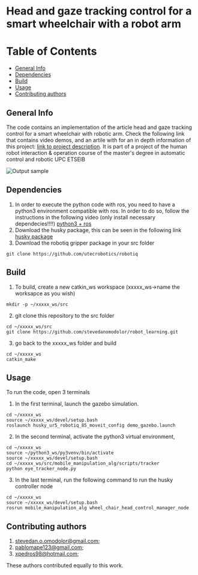 # Head and gaze tracking control for a smart wheelchair with a robot arm

# Table of Contents
* [General Info](#General-info)
* [Dependencies](#Dependencies)
* [Build](#Build)
* [Usage](#Usage)
* [Contributing authors](#Contributing-authors)


## General Info
The code contains an implementation of the article head and gaze tracking control for a smart wheelchair with robotic arm. Check the following link that contains video demos, and an artile with for an in depth information of this project: [link to project description](https://drive.google.com/drive/folders/1Af1GDXXvdE6rkpkNgx9cCG_ovlDowA7C?usp=sharing). It is part of a project of the human  robot interaction & operation course of the master's degree in automatic control and robotic UPC ETSEIB




![Output sample](files/final_demo.gif)


## Dependencies
1. In order to execute the python code with ros, you need to have a python3 environment compatible with ros. In order to do so, follow the instructions in the following video (only install necessary dependecies!!!!) [python3 + ros](https://www.youtube.com/watch?v=oxK4ykVh1EE)
2. Download the husky package, this can be seen in the following link
[husky package](http://wiki.ros.org/husky_gazebo/Tutorials/Simulating%20Husky)
3. Download the robotiq gripper package in your src folder
```
git clone https://github.com/utecrobotics/robotiq
```
## Build
1. To build, create a new catkin_ws workspace (xxxxx_ws->name the worksapce as you wish)
```
mkdir -p ~/xxxxx_ws/src
```
2. git clone this repository to the src folder
```
cd ~/xxxxx_ws/src
git clone https://github.com/stevedanomodolor/robot_learning.git
```
3. go back to the xxxxx_ws folder and build
```
cd ~/xxxxx_ws
catkin_make
```

## Usage
To run the code, open 3 terminals
1. In the first terminal, launch the gazebo simulation.
```
cd ~/xxxxx_ws
source ~/xxxxx_ws/devel/setup.bash
roslaunch husky_ur5_robotiq_85_moveit_config demo_gazebo.launch
```
2. In the second terminal, activate the python3 virtual environment,
 ```
 cd ~/xxxxx_ws
 source ~/python3_ws/py3venv/bin/activate
 source ~/xxxxx_ws/devel/setup.bash
 cd ~/xxxxx_ws/src/mobile_manipulation_alg/scripts/tracker
 python eye_tracker_node.py
 ```
3. In the last terminal, run the following command to run the husky controller node
```
cd ~/xxxxx_ws
source ~/xxxxx_ws/devel/setup.bash
rosrun mobile_manipulation_alg wheel_chair_head_control_manager_node
```

## Contributing authors
1. stevedan.o.omodolor@gmail.com;
2. pablomape123@gmail.com;
3. xpedros98@hotmail.com;

These authors contributed equally to this work.
